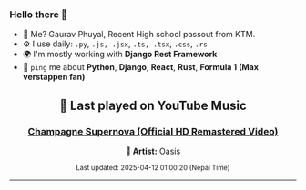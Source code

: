### Hello there 👋
- 💨 Me? Gaurav Phuyal, Recent High school passout from KTM.
- ⚙️ I use daily: `.py`, `.js, .jsx`, `.ts, .tsx`, `.css`, `.rs`
- 🌍 I'm mostly working with **Django Rest Framework**
- 💬 `ping` me about **Python**, **Django**, **React**, **Rust**, **Formula 1 (Max verstappen fan)**
<!-- YOUTUBE-MUSIC-START -->
<div align='center'>

## 🎵 Last played on YouTube Music

### [Champagne Supernova (Official HD Remastered Video)](https://www.youtube.com/results?search_query=Oasis%20Champagne%20Supernova%20%28Official%20HD%20Remastered%20Video%29)

**🎤 Artist:** Oasis

<sub>Last updated: 2025-04-12 01:00:20 (Nepal Time)</sub>

</div>

<!-- YOUTUBE-MUSIC-END -->
<hr>

